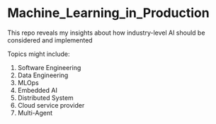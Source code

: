# Machine_Learning_in_Production
This repo reveals my insights about how industry-level AI should be considered and implemented

Topics might include: 
1. Software Engineering
2. Data Engineering
3. MLOps
4. Embedded AI
5. Distributed System
6. Cloud service provider
7. Multi-Agent
